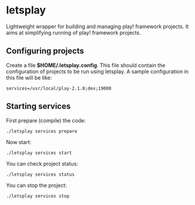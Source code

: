 # letsplay

Lightweight wrapper for building and managing play! framework projects. It aims at simplifying running of play! framework projects.


## Configuring projects

Create a file **$HOME/.letsplay.config**. This file should contain the configuration of projects to be run using letsplay.
A sample configuration in this file will be like:

    services=/usr/local/play-2.1.0;dev;19000


## Starting services

First prepare (compile) the code:

    ./letsplay services prepare

Now start:

    ./letsplay services start

You can check project status:

    ./letsplay services status

You can stop the project:

    ./letsplay services stop
